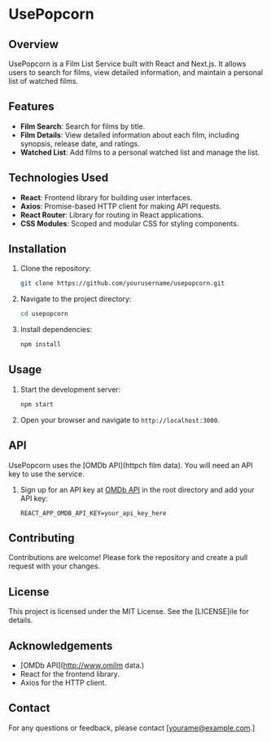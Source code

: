 # UsePopcorn

## Overview

UsePopcorn is a Film List Service built with React and Next.js. It allows users to search for films, view detailed information, and maintain a personal list of watched films.

## Features

- **Film Search**: Search for films by title.
- **Film Details**: View detailed information about each film, including synopsis, release date, and ratings.
- **Watched List**: Add films to a personal watched list and manage the list.

## Technologies Used

- **React**: Frontend library for building user interfaces.
- **Axios**: Promise-based HTTP client for making API requests.
- **React Router**: Library for routing in React applications.
- **CSS Modules**: Scoped and modular CSS for styling components.

## Installation

1. Clone the repository:
   ```bash
   git clone https://github.com/yourusername/usepopcorn.git
   ```
2. Navigate to the project directory:
   ```bash
   cd usepopcorn
   ```
3. Install dependencies:
   ```bash
   npm install
   ```

## Usage

1. Start the development server:
   ```bash
   npm start
   ```
2. Open your browser and navigate to `http://localhost:3000`.

## API

UsePopcorn uses the [OMDb API](httpch film data). You will need an API key to use the service.

1. Sign up for an API key at [OMDb API](http://www.omdbapifile) in the root directory and add your API key:
   ```env
   REACT_APP_OMDB_API_KEY=your_api_key_here
   ```

## Contributing

Contributions are welcome! Please fork the repository and create a pull request with your changes.

## License

This project is licensed under the MIT License. See the [LICENSE]ile for details.

## Acknowledgements

- [OMDb API](http://www.omilm data.)
- React for the frontend library.
- Axios for the HTTP client.

## Contact

For any questions or feedback, please contact [yourame@example.com.]
